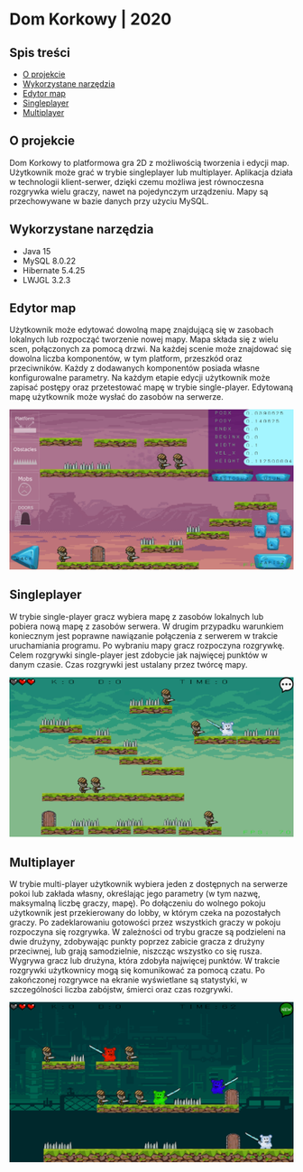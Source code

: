 # Dom Korkowy | 2020

## Spis treści
- [O projekcie](#o-projekcie)
- [Wykorzystane narzędzia](#wykorzystane-narzędzia)
- [Edytor map](#edytor-map)
- [Singleplayer](#singleplayer)
- [Multiplayer](#multiplayer)


## O projekcie
Dom Korkowy to platformowa gra 2D z możliwością tworzenia i edycji map. Użytkownik może grać w trybie singleplayer lub multiplayer. Aplikacja działa w technologii klient-serwer, dzięki czemu możliwa jest równoczesna rozgrywka wielu graczy, nawet na pojedynczym urządzeniu. Mapy są przechowywane w bazie danych przy użyciu MySQL.


## Wykorzystane narzędzia
* Java 15
* MySQL 8.0.22
* Hibernate 5.4.25
* LWJGL 3.2.3


## Edytor map
Użytkownik może edytować dowolną mapę znajdującą się w zasobach lokalnych lub rozpocząć tworzenie nowej mapy. Mapa składa się z wielu scen, połączonych za pomocą drzwi. Na każdej scenie może znajdować się dowolna liczba komponentów, w tym platform, przeszkód oraz przeciwników. Każdy z dodawanych komponentów posiada własne konfigurowalne parametry.
Na każdym etapie edycji użytkownik może zapisać postępy oraz przetestować mapę w trybie single-player. Edytowaną mapę użytkownik może wysłać do zasobów na serwerze.  
  
![Edytor map](img/editor.png "Edytor map")

## Singleplayer
W trybie single-player gracz wybiera mapę z zasobów lokalnych lub pobiera nową mapę z zasobów serwera. W drugim przypadku warunkiem koniecznym jest poprawne nawiązanie połączenia z serwerem w trakcie uruchamiania programu. Po wybraniu mapy gracz rozpoczyna rozgrywkę. Celem rozgrywki single-player jest zdobycie jak najwięcej punktów w danym czasie. Czas rozgrywki jest ustalany przez twórcę mapy.  
  
![Rozgrywka w trybie singleplayer](img/single.png "Rozgrywka w trybie singleplayer")

## Multiplayer
W trybie multi-player użytkownik wybiera jeden z dostępnych na serwerze pokoi lub zakłada własny, określając jego parametry (w tym nazwę, maksymalną liczbę graczy, mapę). Po dołączeniu do wolnego pokoju użytkownik jest przekierowany do lobby, w którym czeka na pozostałych graczy. Po zadeklarowaniu gotowości przez wszystkich graczy w pokoju rozpoczyna się rozgrywka. W zależności od trybu gracze są podzieleni na dwie drużyny, zdobywając punkty poprzez zabicie gracza z drużyny przeciwnej, lub grają samodzielnie, niszcząc wszystko co się rusza. Wygrywa gracz lub drużyna, która zdobyła najwięcej punktów.
W trakcie rozgrywki użytkownicy mogą się komunikować za pomocą czatu.
Po zakończonej rozgrywce na ekranie wyświetlane są statystyki, w szczególności liczba zabójstw, śmierci oraz czas rozgrywki.  
  
![Lobbyw trybie multiplayer](img/multi.png "Lobbyw trybie multiplayer")
